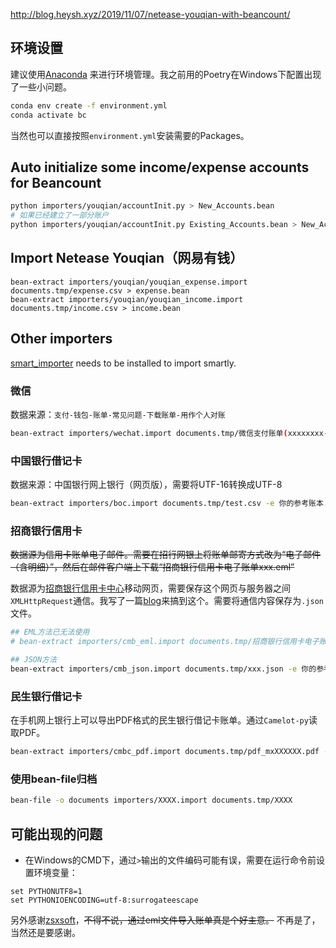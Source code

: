 <http://blog.heysh.xyz/2019/11/07/netease-youqian-with-beancount/>

## 环境设置

建议使用[Anaconda](https://mirrors.tuna.tsinghua.edu.cn/help/anaconda/)
来进行环境管理。我之前用的Poetry在Windows下配置出现了一些小问题。

```bash
conda env create -f environment.yml
conda activate bc
```
当然也可以直接按照`environment.yml`安装需要的Packages。

## Auto initialize some income/expense accounts for Beancount

```bash
python importers/youqian/accountInit.py > New_Accounts.bean
# 如果已经建立了一部分账户
python importers/youqian/accountInit.py Existing_Accounts.bean > New_Accounts.bean
```

## Import Netease Youqian（网易有钱）

```
bean-extract importers/youqian/youqian_expense.import documents.tmp/expense.csv > expense.bean
bean-extract importers/youqian/youqian_income.import documents.tmp/income.csv > income.bean
```

## Other importers

[smart_importer](https://github.com/beancount/smart_importer) needs to be installed to import smartly.

### 微信

数据来源：`支付-钱包-账单-常见问题-下载账单-用作个人对账`

```bash
bean-extract importers/wechat.import documents.tmp/微信支付账单(xxxxxxxx-xxxxxxxx).csv -e 你的参考账本.bean> test.bean 
```

### 中国银行借记卡

数据来源：中国银行网上银行（网页版），需要将UTF-16转换成UTF-8

```bash
bean-extract importers/boc.import documents.tmp/test.csv -e 你的参考账本.bean> test.bean
```
### 招商银行信用卡

~~数据源为信用卡账单电子邮件。需要在招行网银上将账单邮寄方式改为“电子邮件（含明细）”，然后在邮件客户端上下载“招商银行信用卡电子账单xxx.eml”~~

数据源为[招商银行信用卡中心](https://xyk.cmbchina.com/credit-express/bill)移动网页，需要保存这个网页与服务器之间`XMLHttpRequest`通信。我写了一篇[blog](https://blog.heysh.xyz/2022/01/21/new-method-to-get-cmb-bill/)来搞到这个。需要将通信内容保存为`.json`文件。

```bash
## EML方法已无法使用
# bean-extract importers/cmb_eml.import documents.tmp/招商银行信用卡电子账单xxx.eml -e 你的参考账本.bean> test.bean

## JSON方法
bean-extract importers/cmb_json.import documents.tmp/xxx.json -e 你的参考账本.bean > test.bean
```

### 民生银行借记卡

在手机网上银行上可以导出PDF格式的民生银行借记卡账单。通过`Camelot-py`读取PDF。

```bash
bean-extract importers/cmbc_pdf.import documents.tmp/pdf_mxXXXXXX.pdf -e 你的参考账本.bean> test.bean
```

### 使用bean-file归档

```bash
bean-file -o documents importers/XXXX.import documents.tmp/XXXX 
```

## 可能出现的问题

- 在Windows的CMD下，通过`>`输出的文件编码可能有误，需要在运行命令前设置环境变量：

```CMD
set PYTHONUTF8=1
set PYTHONIOENCODING=utf-8:surrogateescape
```


另外感谢[zsxsoft](https://github.com/zsxsoft/my-beancount-scripts)，~~不得不说，通过eml文件导入账单真是个好主意。~~ 不再是了，当然还是要感谢。
